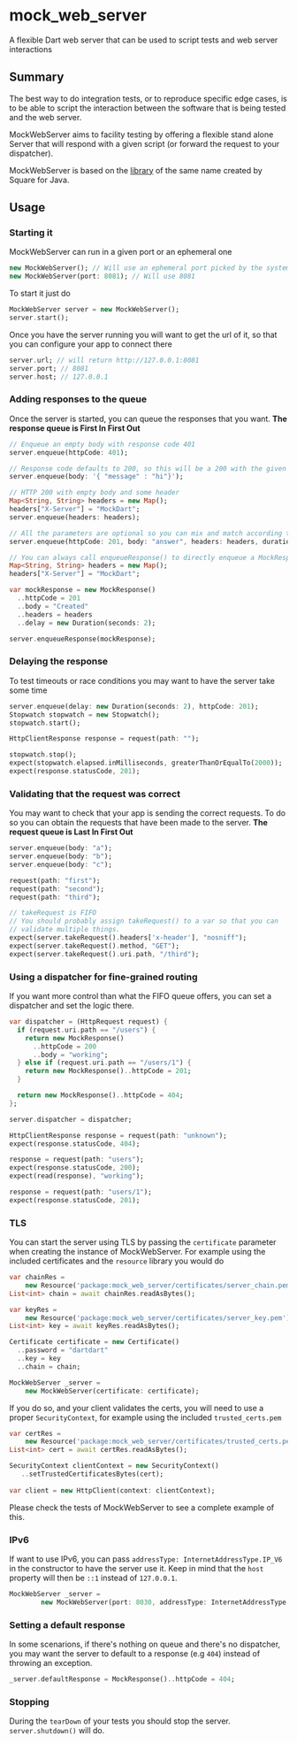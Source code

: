 # mock_web_server
A flexible Dart web server that can be used to script tests and web server interactions

## Summary

The best way to do integration tests, or to reproduce specific edge cases, is to
be able to script the interaction between the software that is being tested and the
web server.

MockWebServer aims to facility testing by offering a flexible stand alone
Server that will respond with a given script (or forward the request to your dispatcher).

MockWebServer is based on the 
[library](https://github.com/square/okhttp/tree/master/mockwebserver) 
of the same name created by Square for Java.

## Usage

### Starting it
MockWebServer can run in a given port or an ephemeral one
```dart
new MockWebServer(); // Will use an ephemeral port picked by the system
new MockWebServer(port: 8081); // Will use 8081
```

To start it just do
```dart
MockWebServer server = new MockWebServer();
server.start();
```

Once you have the server running you will want to get the url of it, so that you can
configure your app to connect there

```dart
server.url; // will return http://127.0.0.1:8081
server.port; // 8081
server.host; // 127.0.0.1
```

### Adding responses to the queue
Once the server is started, you can queue the responses that you want. **The response queue is 
First In First Out**

```dart
// Enqueue an empty body with response code 401
server.enqueue(httpCode: 401);

// Response code defaults to 200, so this will be a 200 with the given json as the body
server.enqueue(body: '{ "message" : "hi"}');

// HTTP 200 with empty body and some header
Map<String, String> headers = new Map();
headers["X-Server"] = "MockDart";
server.enqueue(headers: headers);

// All the parameters are optional so you can mix and match according to what you need
server.enqueue(httpCode: 201, body: "answer", headers: headers, duration: duration);

// You can always call enqueueResponse() to directly enqueue a MockResponse
Map<String, String> headers = new Map();
headers["X-Server"] = "MockDart";

var mockResponse = new MockResponse()
  ..httpCode = 201
  ..body = "Created"
  ..headers = headers
  ..delay = new Duration(seconds: 2);

server.enqueueResponse(mockResponse);
```

### Delaying the response
To test timeouts or race conditions you may want to have the server take some time

```dart
server.enqueue(delay: new Duration(seconds: 2), httpCode: 201);
Stopwatch stopwatch = new Stopwatch();
stopwatch.start();

HttpClientResponse response = request(path: "");

stopwatch.stop();
expect(stopwatch.elapsed.inMilliseconds, greaterThanOrEqualTo(2000));
expect(response.statusCode, 201);
```

### Validating that the request was correct
You may want to check that your app is sending the correct requests. To do so you can obtain the
requests that have been made to the server. **The request queue is Last In First Out**

```dart
server.enqueue(body: "a");
server.enqueue(body: "b");
server.enqueue(body: "c");

request(path: "first");
request(path: "second");
request(path: "third");

// takeRequest is FIFO
// You should probably assign takeRequest() to a var so that you can 
// validate multiple things.
expect(server.takeRequest().headers['x-header'], "nosniff");
expect(server.takeRequest().method, "GET");
expect(server.takeRequest().uri.path, "/third");
```

### Using a dispatcher for fine-grained routing

If you want more control than what the FIFO queue offers, you can set a dispatcher and set 
the logic there.

```dart
var dispatcher = (HttpRequest request) {
  if (request.uri.path == "/users") {
    return new MockResponse()
      ..httpCode = 200
      ..body = "working";
  } else if (request.uri.path == "/users/1") {
    return new MockResponse()..httpCode = 201;
  }

  return new MockResponse()..httpCode = 404;
};

server.dispatcher = dispatcher;

HttpClientResponse response = request(path: "unknown");
expect(response.statusCode, 404);

response = request(path: "users");
expect(response.statusCode, 200);
expect(read(response), "working");

response = request(path: "users/1");
expect(response.statusCode, 201);
```

### TLS
You can start the server using TLS by passing the `certificate` parameter 
when creating the instance of MockWebServer. For example using the included certificates and the
`resource` library you would do

```dart
var chainRes =
    new Resource('package:mock_web_server/certificates/server_chain.pem');
List<int> chain = await chainRes.readAsBytes();

var keyRes =
    new Resource('package:mock_web_server/certificates/server_key.pem');
List<int> key = await keyRes.readAsBytes();

Certificate certificate = new Certificate()
  ..password = "dartdart"
  ..key = key
  ..chain = chain;

MockWebServer _server =
    new MockWebServer(certificate: certificate);
```

If you do so, and your client validates the certs, you will need to use a
proper `SecurityContext`, for example using the included `trusted_certs.pem`

```dart
var certRes =
    new Resource('package:mock_web_server/certificates/trusted_certs.pem');
List<int> cert = await certRes.readAsBytes();

SecurityContext clientContext = new SecurityContext()
   ..setTrustedCertificatesBytes(cert);
    
var client = new HttpClient(context: clientContext);

```  

Please check the tests of MockWebServer to see a complete example of this.

### IPv6
If want to use IPv6, you can pass `addressType: InternetAddressType.IP_V6` in the 
constructor to have the server use it. Keep in mind that the `host` property 
will then be `::1` instead of `127.0.0.1`.  

```dart
MockWebServer _server =
        new MockWebServer(port: 8030, addressType: InternetAddressType.IP_V6);

```

### Setting a default response
In some scenarions, if there's nothing on queue and there's no dispatcher, you
may want the server to default to a response (e.g `404`) instead of throwing an
exception.

```dart
_server.defaultResponse = MockResponse()..httpCode = 404;
```

### Stopping
During the `tearDown` of your tests you should stop the server. `server.shutdown()` will do.
